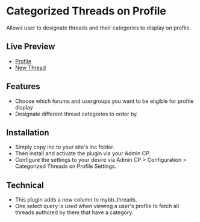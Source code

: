 # Categorized Threads on Profile
Allows user to designate threads and their categories to display on profile.

## Live Preview
* [Profile](http://www.plugins.shinkarpg.a2hosted.com/member.php?action=profile&uid=1)
* [New Thread](http://www.plugins.shinkarpg.a2hosted.com/newthread.php?fid=8)

## Features
* Choose which forums and usergroups you want to be eligible for profile display
* Designate different thread categories to order by.

## Installation
* Simply copy inc to your site's inc folder.
* Then install and activate the plugin via your Admin CP.
* Configure the settings to your desire via Admin CP > Configuration > Categorized Threads on Profile Settings.

## Technical
* This plugin adds a new column to mybb_threads.
* One select query is used when viewing a user's profile to fetch all threads authored by them that have a category.